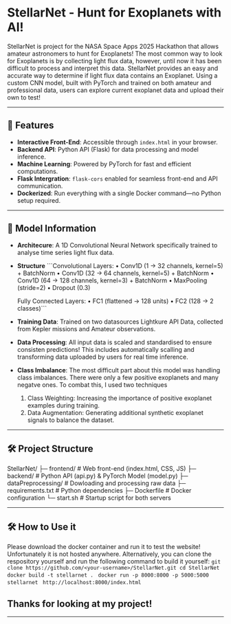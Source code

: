 # StellarNet - Hunt for Exoplanets with AI!

StellarNet is project for the NASA Space Apps 2025 Hackathon that allows amateur astronomers to hunt for Exoplanets! The most common way to look for Exoplanets is by collecting light flux data, however, until now it has been difficult to process and interpret this data. StellarNet provides an easy and accurate way to determine if light flux data contains an Exoplanet. Using a custom CNN model, built with PyTorch and trained on both amateur and professional data, users can explore current exoplanet data and upload their own to test!

---

## 🚀 Features

- **Interactive Front-End**: Accessible through `index.html` in your browser.
- **Backend API**: Python API (Flask) for data processing and model inference.
- **Machine Learning**: Powered by PyTorch for fast and efficient computations.
- **Flask Intergration**: `flask-cors` enabled for seamless front-end and API communication.
- **Dockerized**: Run everything with a single Docker command—no Python setup required.

---

  ## 🚀 Model Information  

- **Architecure**: A 1D Convolutional Neural Network specifically trained to analyse time series light flux data.
- **Structure**
      ```Convolutional Layers:
    • Conv1D (1 → 32 channels, kernel=5) + BatchNorm
    • Conv1D (32 → 64 channels, kernel=5) + BatchNorm
    • Conv1D (64 → 128 channels, kernel=3) + BatchNorm
    • MaxPooling (stride=2)
    • Dropout (0.3)
    
    Fully Connected Layers:
    • FC1 (flattened → 128 units)
    • FC2 (128 → 2 classes)```
- **Training Data**: Trained on two datasources Lightkure API Data, collected from Kepler missions and Amateur observations.
- **Data Processing**: All input data is scaled and standardised to ensure consisten predictions! This includes automatically scalling and transforming data uploaded by users for real time inference.
- **Class Imbalance**: The most difficult part about this model was handling class imbalances. There were only a few positive exoplanets and many negatve ones. To combat this, I used two techniques
    1. Class Weighting: Increasing the importance of positive exoplanet examples during training.
    2. Data Augmentation: Generating additional synthetic exoplanet signals to balance the dataset. 

---

## 🛠️ Project Structure

StellarNet/
├─ frontend/ # Web front-end (index.html, CSS, JS)
├─ backend/ # Python API (api.py) & PyTorch Model (model.py)
├─ dataPreprocessing/ # Dowloading and processing raw data
├─ requirements.txt # Python dependencies
├─ Dockerfile # Docker configuration
└─ start.sh # Startup script for both servers

---

## 🛠️ How to Use it

Please download the docker container and run it to test the website! Unfortunately it is not hosted anywhere. 
Alternatively, you can clone the respository yourself and run the following command to build it yourself:
`git clone https://github.com/<your-username>/StellarNet.git
cd StellarNet
`
`docker build -t stellarnet .
`
`docker run -p 8000:8000 -p 5000:5000 stellarnet
`
`
http://localhost:8000/index.html
`
## Thanks for looking at my project!
---

